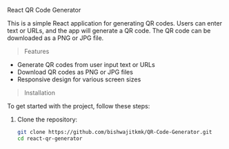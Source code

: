 React QR Code Generator

This is a simple React application for generating QR codes. Users can enter text or URLs, and the app will generate a QR code. The QR code can be downloaded as a PNG or JPG file.

> Features

- Generate QR codes from user input text or URLs
- Download QR codes as PNG or JPG files
- Responsive design for various screen sizes

> Installation

To get started with the project, follow these steps:

1. Clone the repository:
   ```sh
   git clone https://github.com/bishwajitkmk/QR-Code-Generator.git
   cd react-qr-generator
